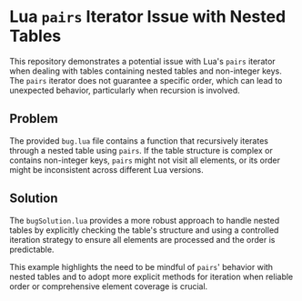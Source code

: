 # Lua `pairs` Iterator Issue with Nested Tables

This repository demonstrates a potential issue with Lua's `pairs` iterator when dealing with tables containing nested tables and non-integer keys. The `pairs` iterator does not guarantee a specific order, which can lead to unexpected behavior, particularly when recursion is involved.

## Problem

The provided `bug.lua` file contains a function that recursively iterates through a nested table using `pairs`. If the table structure is complex or contains non-integer keys, `pairs` might not visit all elements, or its order might be inconsistent across different Lua versions.

## Solution

The `bugSolution.lua` provides a more robust approach to handle nested tables by explicitly checking the table's structure and using a controlled iteration strategy to ensure all elements are processed and the order is predictable.

This example highlights the need to be mindful of `pairs`' behavior with nested tables and to adopt more explicit methods for iteration when reliable order or comprehensive element coverage is crucial.